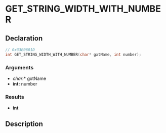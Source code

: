 # GET_STRING_WIDTH_WITH_NUMBER

## Declaration
```cpp
// 0x33E0601D
int GET_STRING_WIDTH_WITH_NUMBER(char* gxtName, int number);
```

### Arguments
- **char*:** gxtName
- **int:** number

### Results
- **int**

## Description
